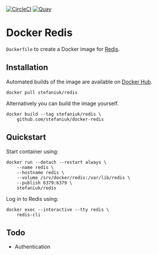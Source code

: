 [![CircleCI](https://circleci.com/gh/stefaniuk/docker-redis.svg?style=shield "CircleCI")](https://circleci.com/gh/stefaniuk/docker-redis) [![Quay](https://quay.io/repository/stefaniuk/redis/status "Quay")](https://quay.io/repository/stefaniuk/redis)

Docker Redis
============

`Dockerfile` to create a Docker image for [Redis](http://redis.io/).

Installation
------------

Automated builds of the image are available on [Docker Hub](https://hub.docker.com/r/stefaniuk/redis/).

    docker pull stefaniuk/redis

Alternatively you can build the image yourself.

    docker build --tag stefaniuk/redis \
        github.com/stefaniuk/docker-redis

Quickstart
----------

Start container using:

    docker run --detach --restart always \
        --name redis \
        --hostname redis \
        --volume /srv/docker/redis:/var/lib/redis \
        --publish 6379:6379 \
        stefaniuk/redis

Log in to Redis using:

    docker exec --interactive --tty redis \
        redis-cli

Todo
----

- Authentication
